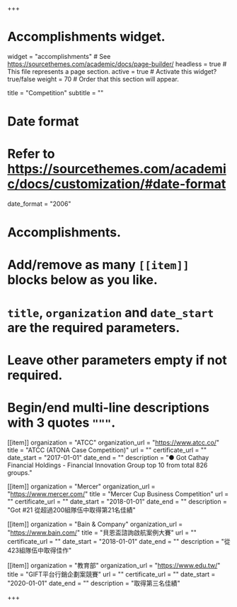 +++
# Accomplishments widget.
widget = "accomplishments"  # See https://sourcethemes.com/academic/docs/page-builder/
headless = true  # This file represents a page section.
active = true  # Activate this widget? true/false
weight = 70  # Order that this section will appear.

title = "Competition"
subtitle = ""

# Date format
#   Refer to https://sourcethemes.com/academic/docs/customization/#date-format
date_format = "2006"

# Accomplishments.
#   Add/remove as many `[[item]]` blocks below as you like.
#   `title`, `organization` and `date_start` are the required parameters.
#   Leave other parameters empty if not required.
#   Begin/end multi-line descriptions with 3 quotes `"""`.

[[item]]
  organization = "ATCC"
  organization_url = "https://www.atcc.co/"
  title = "ATCC (ATONA Case Competition)"
  url = ""
  certificate_url = ""
  date_start = "2017-01-01"
  date_end = ""
  description = "● Got Cathay Financial Holdings - Financial Innovation Group top 10 from total 826 groups."

[[item]]
  organization = "Mercer"
  organization_url = "https://www.mercer.com/"
  title = "Mercer Cup Business Competition"
  url = ""
  certificate_url = ""
  date_start = "2018-01-01"
  date_end = ""
  description = "Got #21 從超過200組隊伍中取得第21名佳績"
  
[[item]]
  organization = "Bain & Company"
  organization_url = "https://www.bain.com/"
  title = "貝恩盃諮詢啟航案例大賽"
  url = ""
  certificate_url = ""
  date_start = "2018-01-01"
  date_end = ""
  description = "從423組隊伍中取得佳作"
  
[[item]]
  organization = "教育部"
  organization_url = "https://www.edu.tw/"
  title = "GIFT平台行銷企劃案競賽"
  url = ""
  certificate_url = ""
  date_start = "2020-01-01"
  date_end = ""
  description = "取得第三名佳績"

+++
